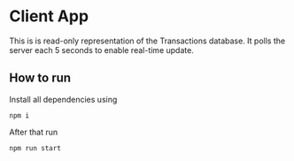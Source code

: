 # Client App

This is is read-only representation of the Transactions database. It polls the server each 5 seconds to enable real-time update.

## How to run

Install all dependencies using

```
npm i
```

After that run

```
npm run start
```